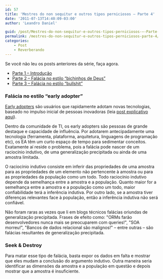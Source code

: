 ```yaml
---
id: 57
title: 'Mestres do non sequitur e outros tipos perniciosos – Parte 4'
date: '2011-07-13T14:40:09-03:00'
author: 'Leandro Daniel'

guid: /post/Mestres-do-non-sequitur-e-outros-tipos-perniciosos-–-Parte-4.aspx
permalink: /mestres-do-non-sequitur-e-outros-tipos-perniciosos-parte-4/
categories:
    - Post
    - Reverberando
---
```


Se você não leu os posts anteriores da série, faça agora.

- [Parte 1 – Introdução](http://www.leandrodaniel.com/post/Mestres-do-non-sequitur-e-outros-tipos-perniciosos-%E2%80%93-Parte-2)
- [Parte 2 – Falácia no estilo “bichinhos de Deus”](http://www.leandrodaniel.com/post/Mestres-do-non-sequitur-e-outros-tipos-perniciosos-%E2%80%93-Parte-2)
- [Parte 3 – Falácia no estilo “bullshit”](http://www.leandrodaniel.com/post/Mestres-do-non-sequitur-e-outros-tipos-perniciosos-%E2%80%93-Parte-3)

### Falácia no estilo “early adopter”

[Early adopters](http://www.leandrodaniel.com/post/Inovador-ou-early-adopter) são usuários que rapidamente adotam novas tecnologias, baseado no impulso inicial de pessoas inovadoras (leia [post explicativo aqui](http://www.leandrodaniel.com/post/Inovador-ou-early-adopter)).

Dentro da comunidade de TI, os early adopters são pessoas de grande destaque e capacidade de influência. Por adotarem antecipadamente uma tecnologia (ferramenta, plataforma, arquitetura, linguagens de programação etc), os EA têm um curto espaço de tempo para sedimentar conceitos. Exatamente aí reside o problema, pois a falácia pode nascer de um raciocínio indutivo, de uma generalização precipitada ou ainda de uma amostra limitada.

O raciocínio indutivo consiste em inferir das propriedades de uma amostra para as propriedades de um elemento não pertencente à amostra ou para as propriedades da população como um todo. Todo raciocínio indutivo depende da semelhança entre a amostra e a população. Quanto maior for a semelhança entre a amostra e a população como um todo, maior confiabilidade terá a inferência indutiva. Por outro lado, se a amostra tiver diferenças relevantes face à população, então a inferência indutiva não será confiável.

Não foram raras as vezes que li em blogs técnicos falácias oriundas de generalização precipitada. Frases de efeito como: "ORMs farão desenvolvedores nunca mais se preocuparem com queries!", "SOA morreu!", "Bancos de dados relacional são malignos!" – entre outras – são falácias resultantes de generalização precipitada.

### Seek &amp; Destroy

Para matar esse tipo de falácia, basta expor os dados em falta e mostrar que eles mudam a conclusão do argumento indutivo. Outra maneira seria identificar as dimensões da amostra e a população em questão e depois mostrar que a amostra é insuficiente.